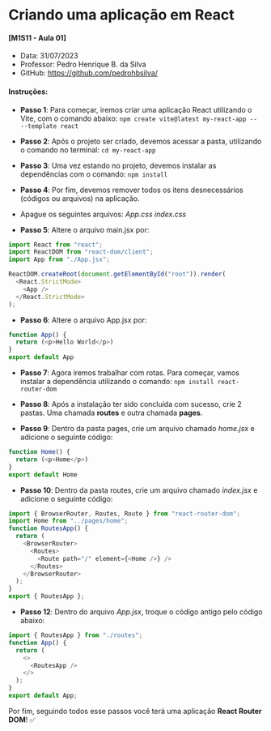 #  Criando uma aplicação em React

#### [M1S11 - Aula 01]

* Data: 31/07/2023
* Professor: Pedro Henrique B. da Silva
* GitHub: <https://github.com/pedrohbsilva/> 


#### Instruções:
- **Passo 1**: Para começar, iremos criar uma aplicação React utilizando o Vite, com o comando abaixo: 
```npm create vite@latest my-react-app -- --template react```

- **Passo 2**: Após o projeto ser criado, devemos acessar a pasta, utilizando o comando no terminal: 
```cd my-react-app```

- **Passo 3**: Uma vez estando no projeto, devemos instalar as dependências com o comando:
```npm install```

- **Passo 4**: Por fim, devemos remover todos os itens desnecessários (códigos ou arquivos) na aplicação.
- Apague os seguintes arquivos:
*App.css*
*index.css*

- **Passo 5**: Altere o arquivo main.jsx por: 
~~~javascript
import React from "react";
import ReactDOM from "react-dom/client";
import App from "./App.jsx";

ReactDOM.createRoot(document.getElementById("root")).render(
  <React.StrictMode>
    <App />
  </React.StrictMode>
);
~~~

- **Passo 6**: Altere o arquivo App.jsx por: 

~~~javascript
function App() {
  return (<p>Hello World</p>)
}
export default App
~~~

- **Passo 7**: Agora iremos trabalhar com rotas. Para começar, vamos instalar a dependência utilizando o comando:
```npm install react-router-dom```

- **Passo 8**: Após a instalação ter sido concluída com sucesso, crie 2 pastas. Uma chamada **routes** e outra chamada **pages**.

- **Passo 9**: Dentro da pasta pages, crie um arquivo chamado *home.jsx* e adicione o seguinte código:

~~~javascript 
function Home() {
  return (<p>Home</p>)
}
export default Home
~~~

- **Passo 10**: Dentro da pasta routes, crie um arquivo chamado *index.jsx* e adicione o seguinte código:

~~~javascript
import { BrowserRouter, Routes, Route } from "react-router-dom";
import Home from "../pages/home";
function RoutesApp() {
  return (
    <BrowserRouter>
      <Routes>
        <Route path="/" element={<Home />} />
      </Routes>
    </BrowserRouter>
  );
}
export { RoutesApp };
~~~

- **Passo 12**: Dentro do arquivo *App.jsx*, troque o código antigo pelo código abaixo:

~~~javascript
import { RoutesApp } from "./routes";
function App() {
  return (
    <>
      <RoutesApp />
    </>
  );
}
export default App;
~~~

Por fim, seguindo todos esse passos você terá uma aplicação **React Router DOM**! ✅





